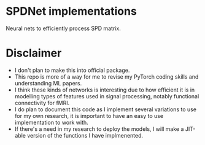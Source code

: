 # SPDNet implementations

Neural nets to efficiently process SPD matrix.

# Disclaimer

- I don't plan to make this into official package.
- This repo is more of a way for me to revise my PyTorch coding skills and understanding ML papers.
- I think these kinds of networks is interesting due to how efficient it is in modelling types of features used in signal processing, notably functional connectivity for fMRI.
- I do plan to document this code as I implement several variations to use for my own research, it is important to have an easy to use implementation to work with.
- If there's a need in my research to deploy the models, I will make a JIT-able version of the functions I have implmenented.
